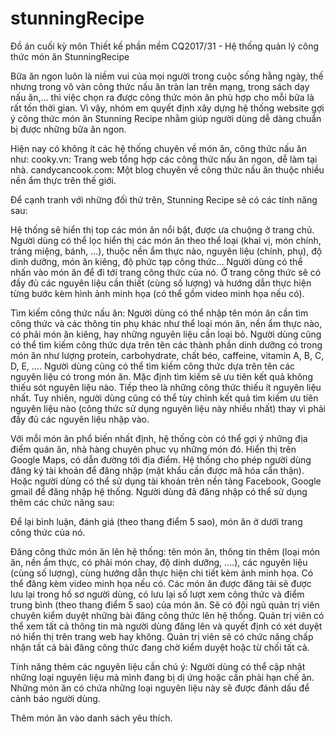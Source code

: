# stunningRecipe
Đồ án cuối kỳ môn Thiết kế phần mềm CQ2017/31 - Hệ thống quản lý công thức món ăn StunningRecipe

Bữa ăn ngon luôn là niềm vui của mọi người trong cuộc sống hằng ngày, thế nhưng trong vô vàn công thức nấu ăn tràn lan trên mạng, trong sách dạy nấu ăn,... thì việc chọn ra được công thức món ăn phù hợp cho mỗi bữa là rất tốn thời gian. Vì vậy, nhóm em quyết định xây dựng hệ thống website gợi ý công thức món ăn Stunning Recipe nhằm giúp người dùng dễ dàng chuẩn bị được những bữa ăn ngon.

Hiện nay có không ít các hệ thống chuyên về món ăn, công thức nấu ăn như:
cooky.vn: Trang web tổng hợp các công thức nấu ăn ngon, dễ làm tại nhà.
candycancook.com: Một blog chuyên về công thức nấu ăn thuộc nhiều nền ẩm thực trên thế giới.

Để cạnh tranh với những đối thử trên, Stunning Recipe sẽ có các tính năng sau:

Hệ thống sẽ hiển thị top các món ăn nổi bật, được ưa chuộng ở trang chủ. Người dùng có thể lọc hiển thị các món ăn theo thể loại (khai vị, món chính, tráng miệng, bánh, …), thuộc nền ẩm thực nào, nguyên liệu (chính, phụ), độ dinh dưỡng, món ăn kiêng, độ phức tạp công thức… 
Người dùng có thể nhấn vào món ăn để đi tới trang công thức của nó. Ở trang công thức sẽ có đầy đủ các nguyên liệu cần thiết (cùng số lượng) và hướng dẫn thực hiện từng bước kèm hình ảnh minh họa (có thể gồm video minh họa nếu có).

Tìm kiếm công thức nấu ăn:
Người dùng có thể nhập tên món ăn cần tìm công thức và các thông tin phụ khác như thể loại món ăn, nền ẩm thực nào, có phải món ăn kiêng, hay những nguyên liệu cần loại bỏ.
Người dùng cũng có thể tìm kiếm công thức dựa trên tên các thành phần dinh dưỡng có trong món ăn  như lượng protein, carbohydrate, chất béo, caffeine, vitamin A, B, C, D, E, ….
Người dùng cũng có thể tìm kiếm công thức dựa trên tên các nguyên liệu có trong món ăn. Mặc định tìm kiếm sẽ ưu tiên kết quả không thiếu sót nguyên liệu nào. Tiếp theo là những công thức thiếu ít nguyên liệu nhất. Tuy nhiên, người dùng cũng có thể tùy chỉnh kết quả tìm kiếm ưu tiên nguyên liệu nào (công thức sử dụng nguyên liệu này nhiều nhất) thay vì phải đầy đủ các nguyên liệu nhập vào.

Với mỗi món ăn phổ biến nhất định, hệ thống còn có thể gợi ý những địa điểm quán ăn, nhà hàng chuyên phục vụ những món đó. Hiển thị trên Google Maps, có dẫn đường tới địa điểm. 
Hệ thống cho phép người dùng đăng ký tài khoản để đăng nhập (mật khẩu cần được mã hóa cẩn thận). Hoặc người dùng có thể sử dụng tài khoản trên nền tảng Facebook, Google gmail để đăng nhập hệ thống. Người dùng đã đăng nhập có thể sử dụng thêm các chức năng sau:

Để lại bình luận, đánh giá (theo thang điểm 5 sao), món ăn ở dưới trang công thức của nó.

Đăng công thức món ăn lên hệ thống: tên món ăn, thông tin thêm (loại món ăn, nền ẩm thực, có phải món chay, độ dinh dưỡng, ….), các nguyên liệu (cùng số lượng), cùng hướng dẫn thực hiện chi tiết kèm ảnh minh họa. Có thể đăng kèm video minh họa nếu có. Các món ăn được đăng tải sẽ được lưu lại trong hồ sơ người dùng, có lưu lại số lượt xem công thức và điểm trung bình (theo thang điểm 5 sao) của món ăn. Sẽ có đội ngũ quản trị viên chuyên kiểm duyệt những bài đăng công thức lên hệ thống. Quản trị viên có thể xem tất cả thông tin mà người dùng đăng lên và quyết định có xét duyệt nó hiển thị trên trang web hay không. Quản trị viên sẽ có chức năng chấp nhận tất cả bài đăng công thức đang chờ kiểm duyệt hoặc từ chối tất cả.

Tính năng thêm các nguyên liệu cần chú ý: Người dùng có thể cập nhật những loại nguyên liệu mà mình đang bị dị ứng hoặc cần phải hạn chế ăn. Những món ăn có chứa những loại nguyên liệu này sẽ được đánh dấu để cảnh báo người dùng.

Thêm món ăn vào danh sách yêu thích.

